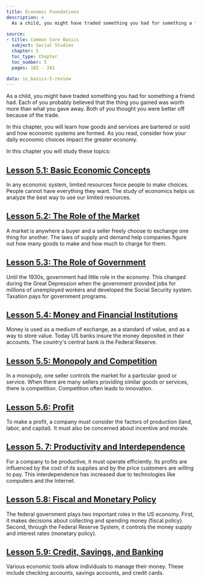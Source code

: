 ```yaml
---
title: Economic Foundations
description: >
  As a child, you might have traded something you had for something a friend had. Each of you probably believed that the thing you gained was worth more than what you gave away. Both of you thought you were better off because of the trade.
  
source:
- title: Common Core Basics
  subject: Social Studies
  chapter: 5
  toc_type: Chapter
  toc_number: 5
  pages: 182 - 241
  
data: ss_basics-5-review
---
```

As a child, you might have traded something you had for something a friend had. Each of you probably believed that the thing you gained was worth more than what you gave away. Both of you thought you were better off because of the trade.

In this chapter, you will learn how goods and services are bartered or sold and how economic systems are formed. As you read, consider how your daily economic choices impact the greater economy.

In this chapter you will study these topics:

## [Lesson 5.1: Basic Economic Concepts](lesson-5.1)

In any economic system, limited resources force people to make choices. People cannot have everything they want. The study of economics helps us analyze the best way to use our limited resources.

## [Lesson 5.2: The Role of the Market](lesson-5.2)

A market is anywhere a buyer and a seller freely choose to exchange one thing for another. The laws of supply and demand help companies figure out how many goods to make and how much to charge for them.

## [Lesson 5.3: The Role of Government](lesson-5.3)

Until the 1930s, government had little role in the economy. This changed during the Great Depression when the government provided jobs for millions of unemployed workers and developed the Social Security system. Taxation pays for government programs.

## [Lesson 5.4: Money and Financial Institutions](lesson-5.4)

Money is used as a medium of exchange, as a standard of value, and as a way to store value. Today US banks insure the money deposited in their accounts. The country's central bank is the Federal Reserve.

## [Lesson 5.5: Monopoly and Competition](lesson-5.5)

In a monopoly, one seller controls the market for a particular good or service. When there are many sellers providing similar goods or services, there is competition. Competition often leads to innovation.

## [Lesson 5.6: Profit](lesson-5.6)

To make a profit, a company must consider the factors of production (land, labor, and capital). It must also be concerned about incentive and morale.

## [Lesson 5. 7: Productivity and Interdependence](lesson-5.7)

For a company to be productive, it must operate efficiently. Its profits are influenced by the cost of its supplies and by the price customers are willing to pay. This interdependence has increased due to technologies like computers and the Internet.

## [Lesson 5.8: Fiscal and Monetary Policy](lesson-5.8)

The federal government plays two important roles in the US economy. First, it makes decisions about collecting and spending money (fiscal policy). Second, through the Federal Reserve System, it controls the money supply and interest rates (monetary policy).

## [Lesson 5.9: Credit, Savings, and Banking](lesson-5.9)

Various economic tools allow individuals to manage their money. These include checking accounts, savings accounts, and credit cards.